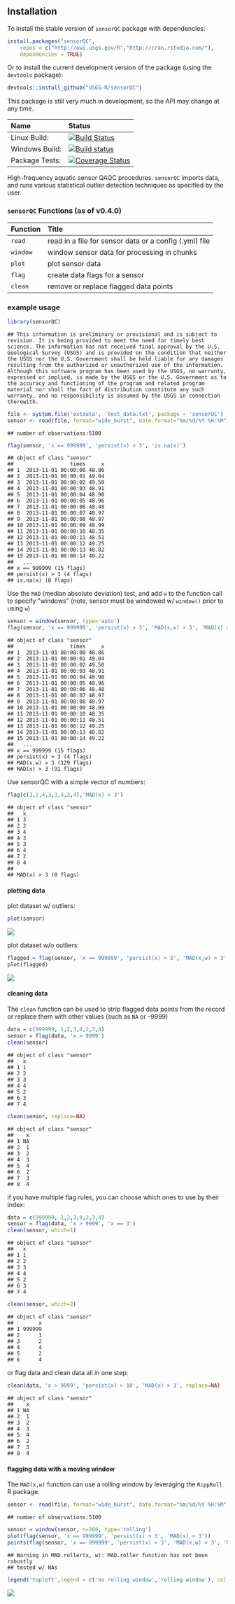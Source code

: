 Installation
------------

To install the stable version of `sensorQC` package with dependencies:

``` r
install.packages("sensorQC", 
    repos = c("http://owi.usgs.gov/R","http://cran.rstudio.com/"),
    dependencies = TRUE)
```

Or to install the current development version of the package (using the `devtools` package):

``` r
devtools::install_github("USGS-R/sensorQC")
```

This package is still very much in development, so the API may change at any time.

| Name           | Status                                                                                                                                                             |
|:---------------|:-------------------------------------------------------------------------------------------------------------------------------------------------------------------|
| Linux Build:   | [![Build Status](https://travis-ci.org/USGS-R/sensorQC.svg?branch=master)](https://travis-ci.org/USGS-R/sensorQC)                                                  |
| Windows Build: | [![Build status](https://ci.appveyor.com/api/projects/status/pho8872wbnvaw5nt)](https://ci.appveyor.com/project/jread-usgs/sensorqc)                               |
| Package Tests: | [![Coverage Status](https://coveralls.io/repos/USGS-R/sensorQC/badge.svg?branch=master&service=github)](https://coveralls.io/github/USGS-R/sensorQC?branch=master) |

High-frequency aquatic sensor QAQC procedures. `sensorQC` imports data, and runs various statistical outlier detection techniques as specified by the user.

### `sensorQC` Functions (as of v0.4.0)

| Function | Title                                                  |
|----------|:-------------------------------------------------------|
| `read`   | read in a file for sensor data or a config (.yml) file |
| `window` | window sensor data for processing in chunks            |
| `plot`   | plot sensor data                                       |
| `flag`   | create data flags for a sensor                         |
| `clean`  | remove or replace flagged data points                  |

### example usage

``` r
library(sensorQC)
```

    ## This information is preliminary or provisional and is subject to revision. It is being provided to meet the need for timely best science. The information has not received final approval by the U.S. Geological Survey (USGS) and is provided on the condition that neither the USGS nor the U.S. Government shall be held liable for any damages resulting from the authorized or unauthorized use of the information. Although this software program has been used by the USGS, no warranty, expressed or implied, is made by the USGS or the U.S. Government as to the accuracy and functioning of the program and related program material nor shall the fact of distribution constitute any such warranty, and no responsibility is assumed by the USGS in connection therewith.

``` r
file <- system.file('extdata', 'test_data.txt', package = 'sensorQC') 
sensor <- read(file, format="wide_burst", date.format="%m/%d/%Y %H:%M")
```

    ## number of observations:5100

``` r
flag(sensor, 'x == 999999', 'persist(x) > 3', 'is.na(x)')
```

    ## object of class "sensor"
    ##                  times     x
    ## 1  2013-11-01 00:00:00 48.86
    ## 2  2013-11-01 00:00:01 49.04
    ## 3  2013-11-01 00:00:02 49.50
    ## 4  2013-11-01 00:00:03 48.91
    ## 5  2013-11-01 00:00:04 48.90
    ## 6  2013-11-01 00:00:05 48.96
    ## 7  2013-11-01 00:00:06 48.48
    ## 8  2013-11-01 00:00:07 48.97
    ## 9  2013-11-01 00:00:08 48.97
    ## 10 2013-11-01 00:00:09 48.99
    ## 11 2013-11-01 00:00:10 48.35
    ## 12 2013-11-01 00:00:11 48.51
    ## 13 2013-11-01 00:00:12 49.25
    ## 14 2013-11-01 00:00:13 48.82
    ## 15 2013-11-01 00:00:14 49.22
    ##   ...
    ## x == 999999 (15 flags)
    ## persist(x) > 3 (4 flags)
    ## is.na(x) (0 flags)

Use the `MAD` (median absolute deviation) test, and add `w` to the function call to specify "windows" (note, sensor must be windowed w/ `window()` prior to using `w`)

``` r
sensor = window(sensor, type='auto')
flag(sensor, 'x == 999999', 'persist(x) > 3', 'MAD(x,w) > 3', 'MAD(x) > 3')
```

    ## object of class "sensor"
    ##                  times     x
    ## 1  2013-11-01 00:00:00 48.86
    ## 2  2013-11-01 00:00:01 49.04
    ## 3  2013-11-01 00:00:02 49.50
    ## 4  2013-11-01 00:00:03 48.91
    ## 5  2013-11-01 00:00:04 48.90
    ## 6  2013-11-01 00:00:05 48.96
    ## 7  2013-11-01 00:00:06 48.48
    ## 8  2013-11-01 00:00:07 48.97
    ## 9  2013-11-01 00:00:08 48.97
    ## 10 2013-11-01 00:00:09 48.99
    ## 11 2013-11-01 00:00:10 48.35
    ## 12 2013-11-01 00:00:11 48.51
    ## 13 2013-11-01 00:00:12 49.25
    ## 14 2013-11-01 00:00:13 48.82
    ## 15 2013-11-01 00:00:14 49.22
    ##   ...
    ## x == 999999 (15 flags)
    ## persist(x) > 3 (4 flags)
    ## MAD(x,w) > 3 (129 flags)
    ## MAD(x) > 3 (91 flags)

Use sensorQC with a simple vector of numbers:

``` r
flag(c(3,2,4,3,3,4,2,4),'MAD(x) > 3')
```

    ## object of class "sensor"
    ##   x
    ## 1 3
    ## 2 2
    ## 3 4
    ## 4 3
    ## 5 3
    ## 6 4
    ## 7 2
    ## 8 4
    ## 
    ## MAD(x) > 3 (0 flags)

#### plotting data

plot dataset w/ outliers:

``` r
plot(sensor)
```

![](README_files/figure-markdown_github/unnamed-chunk-6-1.png)

plot dataset w/o outliers:

``` r
flagged = flag(sensor, 'x == 999999', 'persist(x) > 3', 'MAD(x,w) > 3', 'MAD(x) > 3')
plot(flagged)
```

![](README_files/figure-markdown_github/unnamed-chunk-7-1.png)

#### cleaning data

The `clean` function can be used to strip flagged data points from the record or replace them with other values (such as `NA` or -9999)

``` r
data = c(999999, 1,2,3,4,2,3,4)
sensor = flag(data, 'x > 9999')
clean(sensor)
```

    ## object of class "sensor"
    ##   x
    ## 1 1
    ## 2 2
    ## 3 3
    ## 4 4
    ## 5 2
    ## 6 3
    ## 7 4

``` r
clean(sensor, replace=NA)
```

    ## object of class "sensor"
    ##    x
    ## 1 NA
    ## 2  1
    ## 3  2
    ## 4  3
    ## 5  4
    ## 6  2
    ## 7  3
    ## 8  4

if you have multiple flag rules, you can choose which ones to use by their index:

``` r
data = c(999999, 1,2,3,4,2,3,4)
sensor = flag(data, 'x > 9999', 'x == 3')
clean(sensor, which=1)
```

    ## object of class "sensor"
    ##   x
    ## 1 1
    ## 2 2
    ## 3 3
    ## 4 4
    ## 5 2
    ## 6 3
    ## 7 4

``` r
clean(sensor, which=2)
```

    ## object of class "sensor"
    ##        x
    ## 1 999999
    ## 2      1
    ## 3      2
    ## 4      4
    ## 5      2
    ## 6      4

or flag data and clean data all in one step:

``` r
clean(data, 'x > 9999', 'persist(x) > 10', 'MAD(x) > 3', replace=NA)
```

    ## object of class "sensor"
    ##    x
    ## 1 NA
    ## 2  1
    ## 3  2
    ## 4  3
    ## 5  4
    ## 6  2
    ## 7  3
    ## 8  4

#### flagging data with a moving window

The `MAD(x,w)` function can use a rolling window by leveraging the `RcppRoll` R package.

``` r
sensor <- read(file, format="wide_burst", date.format="%m/%d/%Y %H:%M")
```

    ## number of observations:5100

``` r
sensor = window(sensor, n=300, type='rolling')
plot(flag(sensor, 'x == 999999', 'persist(x) > 3', 'MAD(x) > 3'))
points(flag(sensor, 'x == 999999', 'persist(x) > 3', 'MAD(x,w) > 3', 'MAD(x) > 3'), pch=20, col='red', cex=0.75)
```

    ## Warning in MAD.roller(x, w): MAD.roller function has not been robustly
    ## tested w/ NAs

``` r
legend('topleft',legend = c('no rolling window','rolling window'), col = c('black','red'), pch = c(1,20), bty='n')
```

![](README_files/figure-markdown_github/unnamed-chunk-11-1.png)

